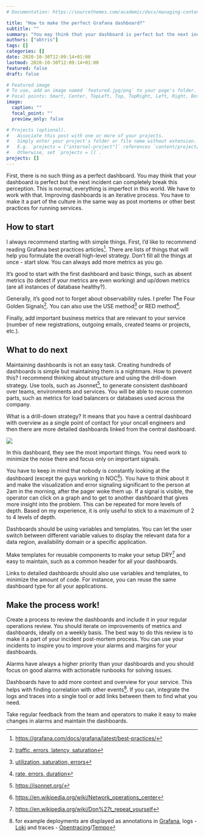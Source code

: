 ```yaml
---
# Documentation: https://sourcethemes.com/academic/docs/managing-content/

title: "How to make the perfect Grafana dashboard?"
subtitle: ""
summary: "You may think that your dashboard is perfect but the next incident can completely break this perception."
authors: ["abtris"]
tags: []
categories: []
date: 2020-10-30T12:09:14+01:00
lastmod: 2020-10-30T12:09:14+01:00
featured: false
draft: false

# Featured image
# To use, add an image named `featured.jpg/png` to your page's folder.
# Focal points: Smart, Center, TopLeft, Top, TopRight, Left, Right, BottomLeft, Bottom, BottomRight.
image:
  caption: ""
  focal_point: ""
  preview_only: false

# Projects (optional).
#   Associate this post with one or more of your projects.
#   Simply enter your project's folder or file name without extension.
#   E.g. `projects = ["internal-project"]` references `content/project/deep-learning/index.md`.
#   Otherwise, set `projects = []`.
projects: []
---
```


First, there is no such thing as a perfect dashboard. You may think that your dashboard is perfect but the next incident can completely break this perception. This is normal, everything is imperfect in this world. We have to work with that. Improving dashboards is an iterative process. You have to make it a part of the culture in the same way as post mortems or other best practices for running services.

## How to start

I always recommend starting with simple things. First, I’d like to recommend reading Grafana best practices articles[^1]. There are lists of things that will help you formulate the overall high-level strategy. Don’t fill all the things at once - start slow. You can always add more metrics as you go.

It’s good to start with the first dashboard and basic things, such as absent metrics (to detect if your metrics are even working) and up/down metrics (are all instances of database healthy?).

Generally, it’s good not to forget about observability rules. I prefer The Four Golden Signals[^2]. You can also use the USE method[^3] or RED method[^4].

Finally, add important business metrics that are relevant to your service (number of new registrations, outgoing emails, created teams or projects, etc.).

## What to do next

Maintaining dashboards is not an easy task. Creating hundreds of dashboards is simple but maintaining them is a nightmare. How to prevent this? I recommend thinking about structure and using the drill-down strategy. Use tools, such as Jsonnet[^5], to generate consistent dashboard over teams, environments and services. You will be able to reuse common parts, such as metrics for load balancers or databases used across the company.

What is a drill-down strategy? It means that you have a central dashboard with overview as a single point of contact for your oncall engineers and then there are more detailed dashboards linked from the central dashboard.

![](/post/dashboard-drilldown.jpg)

In this dashboard, they see the most important things. You need work to minimize the noise there and focus only on important signals.

You have to keep in mind that nobody is constantly looking at the dashboard (except the guys working in NOC[^6]). You have to think about it and make the visualization and error signaling significant to the person at 2am in the morning, after the pager woke them up. If a signal is visible, the operator can click on a graph and to get to another dashboard that gives more insight into the problem. This can be repeated for more levels of depth. Based on my experience, it is only useful to stick to a maximum of 2 to 4 levels of depth.

Dashboards should be using variables and templates. You can let the user switch between different variable values to display the relevant data for a data region, availability domain or a specific application.

Make templates for reusable components to make your setup DRY[^7] and easy to maintain, such as a common header for all your dashboards.

Links to detailed dashboards should also use variables and templates, to minimize the amount of code. For instance, you can reuse the same dashboard type for all your applications.

## Make the process work!

Create a process to review the dashboards and include it in your regular operations review. You should iterate on improvements of metrics and dashboards, ideally on a weekly basis. The best way to do this review is to make it a part of your incident post-mortem process. You can use your incidents to inspire you to improve your alarms and margins for your dashboards.

Alarms have always a higher priority than your dashboards and you should focus on good alarms with actionable runbooks for solving issues.

Dashboards have to add more context and overview for your service. This helps with finding correlation with other events[^8]. If you can, integrate the logs and traces into a single tool or add links between them to find what you need.

Take regular feedback from the team and operators to make it easy to make changes in alarms and maintain the dashboards.


[^1]: https://grafana.com/docs/grafana/latest/best-practices/
[^2]: [traffic, errors, latency, saturation](https://landing.google.com/sre/sre-book/chapters/monitoring-distributed-systems/#xref_monitoring_golden-signals)
[^3]: [utilization, saturation, errors](http://www.brendangregg.com/usemethod.html)
[^4]: [rate, errors, duration](https://www.slideshare.net/grafana/the-red-method-how-to-monitoring-your-microservices)
[^5]: https://jsonnet.org/
[^6]: https://en.wikipedia.org/wiki/Network_operations_center
[^7]: https://en.wikipedia.org/wiki/Don%27t_repeat_yourself
[^8]: for example deployments are displayed as annotations in [Grafana](https://grafana.com/), logs - [Loki](https://grafana.com/oss/loki/) and traces - [Opentracing](https://opentracing.io/)/[Tempo](https://grafana.com/oss/tempo/)
